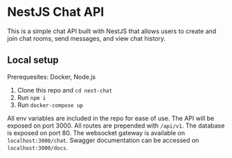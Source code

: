 # NestJS Chat API

This is a simple chat API built with NestJS that allows users to create and join chat rooms, send messages, and view chat history.

## Local setup

Prerequesites: Docker, Node.js

1. Clone this repo and `cd nest-chat`
2. Run `npm i`
3. Run `docker-compose up`

All env variables are included in the repo for ease of use.
The API will be exposed on port 3000. All routes are prepended with `/api/v1`. The database is exposed on port 80. The websocket gateway is available on `localhost:3000/chat`.
Swagger documentation can be accessed on `localhost:3000/docs`.
